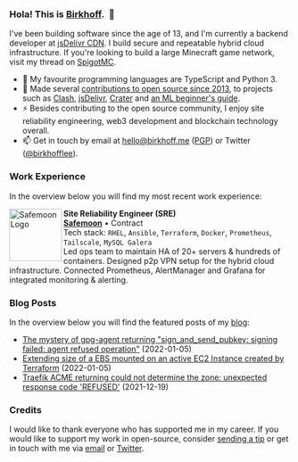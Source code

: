 <!-- built by gitlab-ci @ Fri Jul 08 2022 13:05:27 GMT+0000 (Coordinated Universal Time) -->
### Hola! This is [Birkhoff](https://github.com/BirkhoffLee).&nbsp;&nbsp;👋

I've been building software since the age of 13, and I'm currently a backend developer at [jsDelivr CDN](https://www.jsdelivr.com). I build secure and repeatable hybrid cloud infrastructure. If you're looking to build a large Minecraft game network, visit my thread on [SpigotMC](https://www.spigotmc.org/threads/open-full-time-remote-distributed-infrastructure-management-cloud-native-iac-hybrid-cloud.245220/).

- 🔨 My favourite programming languages are TypeScript and Python 3.
- 🌱 Made several [contributions to open source since 2013](https://github.com/BirkhoffLee), to projects such as [Clash](https://github.com/Dreamacro/clash), [jsDelivr](https://github.com/jsdelivr/www.jsdelivr.com), [Crater](https://github.com/crater-invoice/crater) and [an ML beginner's guide](https://github.com/humphd/have-fun-with-machine-learning).
- ⚡ Besides contributing to the open source community, I enjoy site reliability engineering, web3 development and blockchain technology overall.
- 📫 Get in touch by email at [hello@birkhoff.me](mailto:hello@birkhoff.me) ([PGP](https://birkhoff.me/pgp-key.txt)) or Twitter ([@birkhofflee](https://twitter.com/birkhofflee)).

### Work Experience
In the overview below you will find my most recent work experience:

[<picture>
  <source media="(prefers-color-scheme: dark)" srcset="https://safemoon.com/img/logo.svg">
  <source media="(prefers-color-scheme: light)" srcset="https://safemoon.com/img/logo_dark.svg">
  <img align="left" height="94px" width="94px" alt="Safemoon Logo" src="https://safemoon.com/img/logo_dark.svg">
</picture>](https://safemoon.com/)

**Site Reliability Engineer (SRE)** \
[**Safemoon**](https://safemoon.com/) • Contract \
Tech stack: `RHEL`, `Ansible`, `Terraform`, `Docker`, `Prometheus`, `Tailscale`, `MySQL Galera` \
Led ops team to maintain HA of 20+ servers & hundreds of containers. Designed p2p VPN setup for the hybrid cloud infrastructure. Connected Prometheus, AlertManager and Grafana for integrated monitoring & alerting.
<br/>

### Blog Posts
In the overview below you will find the featured posts of my [blog](https://birkhoff.me/):

- [The mystery of gpg-agent returning "sign_and_send_pubkey: signing failed: agent refused operation"](https://birkhoff.me/The-mystery-of-gpg-agent-returning-sign_and_send_pubkey-signing-failed-agent-refused-operation/) (2022-01-05)
- [Extending size of a EBS mounted on an active EC2 Instance created by Terraform](https://birkhoff.me/Extending-size-of-a-EBS-mounted-on-an-active-EC2-Instance-created-by-Terraform/) (2022-01-05)
- [Traefik ACME returning could not determine the zone: unexpected response code 'REFUSED'](https://birkhoff.me/Traefik-ACME-returning-could-not-determine-the-zone-unexpected-response-code-REFUSED/) (2021-12-19)

### Credits
I would like to thank everyone who has supported me in my career. If you would like to support my work in open-source, consider [sending a tip](https://birkhoff.me/#footer) or get in touch with me via [email](mailto:hello@birkhoff.me) or [Twitter](https://twitter.com/birkhofflee).
